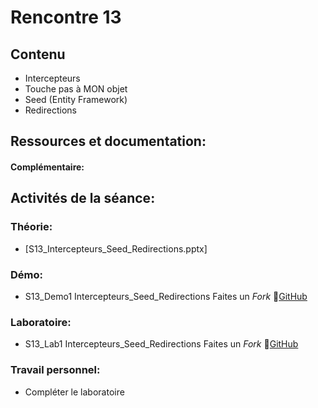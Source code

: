 # Rencontre 13

## Contenu
- Intercepteurs 
- Touche pas à MON objet 
- Seed (Entity Framework) 
- Redirections 


## Ressources et documentation: 

#### Complémentaire: 


## Activités de la séance: 
### Théorie:  
 - [S13_Intercepteurs_Seed_Redirections.pptx]

### Démo:
 - S13_Demo1 Intercepteurs_Seed_Redirections Faites un *Fork* 🔗[GitHub](BRISE)

### Laboratoire: 
 - S13_Lab1 Intercepteurs_Seed_Redirections Faites un *Fork* 🔗[GitHub](BRISE)

 
### Travail personnel: 
- Compléter le laboratoire